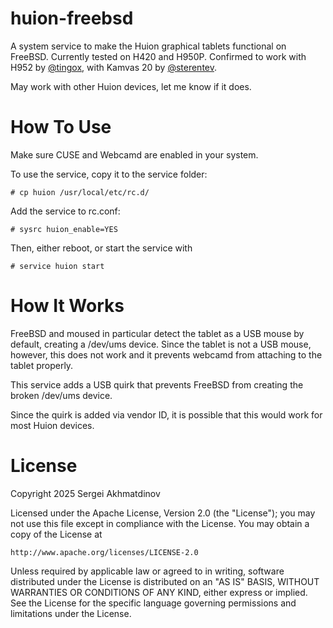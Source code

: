 # huion-freebsd
A system service to make the Huion graphical tablets functional on FreeBSD.
Currently tested on H420 and H950P. Confirmed to work with H952 by [@tingox](https://github.com/tingox),
with Kamvas 20 by [@sterentev](https://github.com/sterentev).

May work with other Huion devices, let me know if it does.

# How To Use

Make sure CUSE and Webcamd are enabled in your system.

To use the service, copy it to the service folder:

```
# cp huion /usr/local/etc/rc.d/
```

Add the service to rc.conf:

```
# sysrc huion_enable=YES
```

Then, either reboot, or start the service with
```
# service huion start
```

# How It Works

FreeBSD and moused in particular detect the tablet as a USB mouse by
default, creating a /dev/ums device. Since the tablet is not a USB
mouse, however, this does not work and it prevents webcamd from
attaching to the tablet properly.

This service adds a USB quirk that prevents FreeBSD from creating
the broken /dev/ums device.

Since the quirk is added via vendor ID, it is possible that
this would work for most Huion devices. 

# License

Copyright 2025 Sergei Akhmatdinov

Licensed under the Apache License, Version 2.0 (the "License");
you may not use this file except in compliance with the License.
You may obtain a copy of the License at

    http://www.apache.org/licenses/LICENSE-2.0

Unless required by applicable law or agreed to in writing, software
distributed under the License is distributed on an "AS IS" BASIS,
WITHOUT WARRANTIES OR CONDITIONS OF ANY KIND, either express or implied.
See the License for the specific language governing permissions and
limitations under the License.
